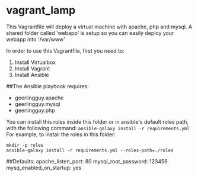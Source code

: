 # vagrant_lamp
This Vagrantfile will deploy a virtual machine with apache, php and mysql.
A shared folder called 'webapp' is setup so you can easily deploy your webapp into '/var/www'

In order to use this Vagrantfile, first you need to:
1. Install Virtualbox
2. Install Vagrant
3. Install Ansible

##The Ansible playbook requires:
* geerlingguy.apache
* geerlingguy.mysql
* geerlingguy.php

You can install this roles inside this folder or in ansible's default roles path, with the following command:
`ansible-galaxy install -r requirements.yml`
For example, to install the roles in this folder:
``` 
mkdir -p roles
ansible-galaxy install -r requirements.yml --roles-path=./roles
```

##Defaults:
apache_listen_port: 80
mysql_root_password: 123456
mysq_enabled_on_startup: yes